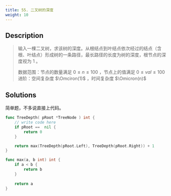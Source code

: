 ```yaml
---
title: 55. 二叉树的深度
weight: 10
---
```

## Description
> 输入一棵二叉树，求该树的深度。从根结点到叶结点依次经过的结点（含根、叶结点）形成树的一条路径，最长路径的长度为树的深度，根节点的深度视为 1 。
> 
> 数据范围：节点的数量满足 $0 \le n \le 100$ ，节点上的值满足 $0 \le val \le 100$
> 进阶：空间复杂度 $\Omciron(1)$ ，时间复杂度 $\Omicron(n)$


## Solutions

简单题，不多说直接上代码。
```go
func TreeDepth( pRoot *TreeNode ) int {
    // write code here
	if pRoot ==  nil {
		return 0
	}

	return max(TreeDepth(pRoot.Left), TreeDepth(pRoot.Right)) + 1
}

func max(a, b int) int {
    if a < b {
        return b
    }
    
    return a
}
```
